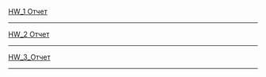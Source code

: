 [HW_1 Отчет](https://642d8171bb1b6840eacf50d6--magenta-kheer-50fb01.netlify.app/)
_________________________________________
[HW_2 Отчет](https://neon-sundae-8fdae2.netlify.app)
_________________________________________
[HW_3_Отчет](https://spontaneous-youtiao-9c1e25.netlify.app/)
________________________________________

